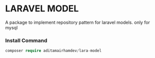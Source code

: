 # LARAVEL MODEL
A package to implement repository pattern for laravel models. only for mysql

### Install Command
```php
composer require aditamairhamdev/lara-model
```
